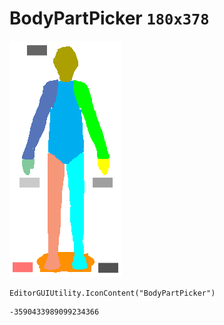 # BodyPartPicker `180x378`
<img src="/img/BodyPartPicker.png" width=180 height=378>

``` CSharp
EditorGUIUtility.IconContent("BodyPartPicker")
```
```
-3590433989099234366
```
